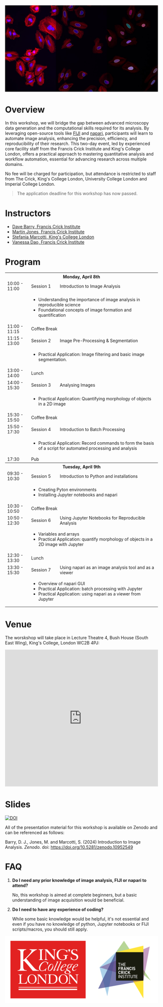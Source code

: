 ![Banner](./Resources/RMS-DAIM_Workshop_Banner_Image.jpg)

# Overview

In this workshop, we will bridge the gap between advanced microscopy data generation and the computational skills required for its analysis. By leveraging open-source tools like [FIJI](https://fiji.sc) and [napari](https://napari.org), participants will learn to automate image analysis, enhancing the precision, efficiency, and reproducibility of their research. This two-day event, led by experienced core facility staff from the Francis Crick Institute and King's College London, offers a practical approach to mastering quantitative analysis and workflow automation, essential for advancing research across multiple domains.

No fee will be charged for participation, but attendance is restricted to staff from The Crick, King's College London, University College London and Imperial College London.

> The application deadline for this workshop has now passed.

# Instructors
* [Dave Barry, Francis Crick Institute](https://www.crick.ac.uk/research/find-a-researcher/david-barry)
* [Martin Jones, Francis Crick Institute](https://www.crick.ac.uk/research/find-a-researcher/martin-jones)
* [Stefania Marcotti, King's College London](https://www.kcl.ac.uk/people/stefania-marcotti)
* [Vanessa Dao, Francis Crick Institute](https://www.crick.ac.uk/research/find-a-researcher/vanessa-dao)

# Program

<table>
    <tbody>
        <tr>
            <th colspan=3>Monday, April 8th</th>
        </tr>
        <tr>
            <td>10:00 - 11:00</td>
			<td>Session 1</td>
            <td>Introduction to Image Analysis</td>
        </tr>
        <tr>
            <td></td>
            <td colspan=3>
                <ul>
                    <li>Understanding the importance of image analysis in reproducible science</li>
                    <li>Foundational concepts of image formation and quantification</li>
                </ul>
            </td>
        </tr>
        <tr>
            <td>11:00 - 11:15</td>
            <td colspan=2>Coffee Break</td>
        </tr>
       <tr>
            <td>11:15 - 13:00</td>
			<td>Session 2</td>
            <td>Image Pre-Processing & Segmentation</td>
        </tr>
        <tr>
            <td></td>
            <td colspan=3>
                <ul>
                    <li>Practical Application: Image filtering and basic image segmentation.</li>
                </ul>
            </td>
        </tr>
	<tr>
            <td>13:00 - 14:00</td>
            <td colspan=2>Lunch</td>
        </tr>
	<tr>
            <td>14:00 - 15:30</td> 
	    <td>Session 3</td>
            <td>Analysing Images</td>
        </tr>
        <tr>
            <td></td>
            <td colspan=3>
                <ul>
                    <li>Practical Application: Quantifying morphology of objects in a 2D image</li>
                </ul>
            </td>
        </tr>
	<tr>
            <td>15:30 - 15:50</td>
            <td colspan=2>Coffee Break</td>
        </tr>
	<tr>
            <td>15:50 - 17:30</td> 
	    <td>Session 4</td>
            <td>Introduction to Batch Processing</td>
        </tr>
        <tr>
            <td></td>
            <td colspan=3>
                <ul>
                    <li>Practical Application: Record commands to form the basis of a script for automated processing and analysis</li>
                </ul>
            </td>
        </tr>
	<tr>
            <td>17:30</td>
            <td colspan=2>Pub</td>
        </tr>
	<tr>
            <th colspan=3>Tuesday, April 9th</th>
        </tr>
        <tr>
            <td>09:30 - 10:30</td>
	    <td>Session 5</td>
            <td>Introduction to Python and installations</td>
        </tr>
        <tr>
            <td></td>
            <td colspan=3>
                <ul>
                    <li>Creating Pyton environments</li>
                    <li>Installing Jupyter notebooks and napari</li>
                </ul>
            </td>
        </tr>
        <tr>
            <td>10:30 - 10:50</td>
            <td colspan=2>Coffee Break</td>
        </tr>
       <tr>
            <td>10:50 - 12:30</td>
	    <td>Session 6</td>
            <td>Using Jupyter Notebooks for Reproducible Analysis</td>
        </tr>
        <tr>
            <td></td>
            <td colspan=3>
                <ul>
                    <li>Variables and arrays</li>
		            <li>Practical Application: quantify morphology of objects in a 2D image with Jupyter</li>
                </ul>
            </td>
        </tr>
	<tr>
            <td>12:30 - 13:30</td>
            <td colspan=2>Lunch</td>
        </tr>
	<tr>
            <td>13:30 - 15:30</td>
	    <td>Session 7</td>
            <td>Using napari as an image analysis tool and as a viewer</td>
        </tr>
        <tr>
            <td></td>
            <td colspan=3>
                <ul>
                    <li>Overview of napari GUI</li>
		            <li>Practical Application: batch processing with Jupyter</li>
                    <li>Practical Application: using napari as a viewer from Jupyter</li>
                </ul>
            </td>
        </tr>
    </tbody>
</table>

# Venue

The worskshop will take place in Lecture Theatre 4, Bush House (South East Wing), King's College, London WC2B 4PJ:

<iframe src="https://www.google.com/maps/embed?pb=!1m18!1m12!1m3!1d268.6444210385986!2d-0.11638704814937834!3d51.51262409625885!2m3!1f0!2f0!3f0!3m2!1i1024!2i768!4f13.1!3m3!1m2!1s0x487604b577041ded%3A0x10e0061ffb82ba06!2sBush%20House%20South%20East%20Wing%2C%20King&#39;s%20College%20London!5e0!3m2!1sen!2suk!4v1712514676641!5m2!1sen!2suk" width="100%" height="450" style="border:0;" allowfullscreen="" loading="lazy" referrerpolicy="no-referrer-when-downgrade"></iframe>

# Slides

[![DOI](https://zenodo.org/badge/DOI/10.5281/zenodo.10952549.svg)](https://doi.org/10.5281/zenodo.10952549)

All of the presentation material for this workshop is available on Zenodo and can be referenced as follows:

Barry, D. J., Jones, M. and Marcotti, S. (2024) Introduction to Image Analysis. _Zenodo_. doi: https://doi.org/10.5281/zenodo.10952549

# FAQ

1. **Do I need any prior knowledge of image analysis, FIJI or napari to attend?**

    No, this workshop is aimed at complete beginners, but a basic understanding of image acquisition would be beneficial.

2. **Do I need to have any experience of coding?**

    While some basic knowledge would be helpful, it's not essential and even if you have no knowledge of python, Jupyter notebooks or FIJI scripts/macros, you should still apply.

![Logos](./Resources/Combined_Logos.png)
